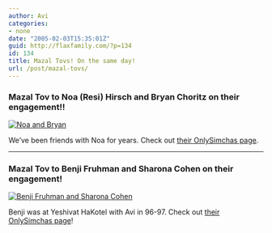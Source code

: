 ```yaml
---
author: Avi
categories:
- none
date: "2005-02-03T15:35:01Z"
guid: http://flaxfamily.com/?p=134
id: 134
title: Mazal Tovs! On the same day!
url: /post/mazal-tovs/
---
```

### Mazal Tov to Noa (Resi) Hirsch and Bryan Choritz on their engagement!!

[![Noa and Bryan](http://onlysimchas.com/pix/g21704/logo.jpg)](http://jewrl.com/?pb9)

We&#8217;ve been friends with Noa for years. Check out [their OnlySimchas page](http://jewrl.com/?pb9).

* * *

### Mazal Tov to Benji Fruhman and Sharona Cohen on their engagement!

[![Benji Fruhman and Sharona Cohen](http://onlysimchas.com/pix/g21697/logo.jpg)](http://jewrl.com/?p98)

Benji was at Yeshivat HaKotel with Avi in 96-97. Check out [their OnlySimchas page](http://jewrl.com/?p98)!